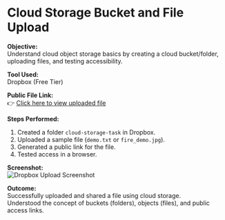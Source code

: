 # Cloud Storage Bucket and File Upload

**Objective:**  
Understand cloud object storage basics by creating a cloud bucket/folder, uploading files, and testing accessibility.

**Tool Used:**  
Dropbox (Free Tier)

**Public File Link:**  
👉 [Click here to view uploaded file](https://www.dropbox.com/scl/fo/o2iqudbinaeci239hlxys/APsSmwIlzOBlFrzhS6fG360?rlkey=ruwda03aq8i8ojvlg9dr7q23w&st=jc68qpzh&dl=0)

**Steps Performed:**
1. Created a folder `cloud-storage-task` in Dropbox.
2. Uploaded a sample file (`demo.txt` or `fire_demo.jpg`).
3. Generated a public link for the file.
4. Tested access in a browser.

**Screenshot:**  
![Dropbox Upload Screenshot]("C:/Users/TARUN/OneDrive/Pictures/Screenshots/jpg-file.png")


**Outcome:**  
Successfully uploaded and shared a file using cloud storage.  
Understood the concept of buckets (folders), objects (files), and public access links.
